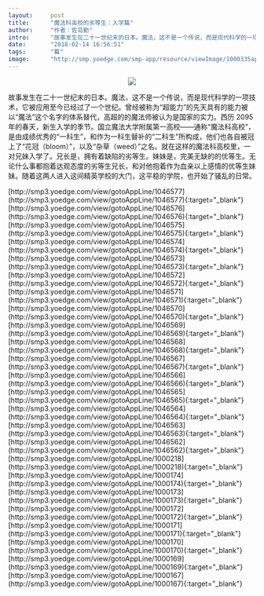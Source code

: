 ```yaml
---
layout:     post
title:      "魔法科高校的劣等生：入学篇"
author:     "作者：佐岛勤"
intro:      "故事发生在二十一世纪末的日本。魔法，这不是一个传说，而是现代科学的一项技术，它被应用至今已经过了一个世纪。曾经被称为“超能力”的先天具有的能力被以“魔法”这个名字的体系替代，高超的的魔法师被认为是国家的实力。西历 2095 年的春天，新生入学的季节。国立魔法大学附属第一高校——通称“魔法科高校”，是由成绩优秀的“一科生”，和作为一科生替补的“二科生”所构成，他们也各自被冠上了“花冠（bloom）”，以及“杂草（weed）”之名。就在这样的魔法科高校里，一对兄妹入学了。兄长是，拥有着缺陷的劣等生。妹妹是，完美无缺的的优等生。无论什么事都抱着达观态度的劣等生兄长，和对他抱着作为血亲以上感情的优等生妹妹。随着这两人进入这间精英学校的大门，这平稳的学院，也开始了骚乱的日常。"
date:       "2018-02-14 16:56:51"
tags:       "篇"
image:      "http://smp.yoedge.com/smp-app/resource/viewImage/1000335appline.png"
---
```

<div style="text-align: center">
<p><img src="http://smp.yoedge.com/smp-app/resource/viewImage/1000335appline.png"/></p>
</div>
<p class="post-meta">
<span>故事发生在二十一世纪末的日本。魔法，这不是一个传说，而是现代科学的一项技术，它被应用至今已经过了一个世纪。曾经被称为“超能力”的先天具有的能力被以“魔法”这个名字的体系替代，高超的的魔法师被认为是国家的实力。西历 2095 年的春天，新生入学的季节。国立魔法大学附属第一高校——通称“魔法科高校”，是由成绩优秀的“一科生”，和作为一科生替补的“二科生”所构成，他们也各自被冠上了“花冠（bloom）”，以及“杂草（weed）”之名。就在这样的魔法科高校里，一对兄妹入学了。兄长是，拥有着缺陷的劣等生。妹妹是，完美无缺的的优等生。无论什么事都抱着达观态度的劣等生兄长，和对他抱着作为血亲以上感情的优等生妹妹。随着这两人进入这间精英学校的大门，这平稳的学院，也开始了骚乱的日常。</span>
</p>
[http://smp3.yoedge.com/view/gotoAppLine/1046577](http://smp3.yoedge.com/view/gotoAppLine/1046577){:target="_blank"}
[http://smp3.yoedge.com/view/gotoAppLine/1046576](http://smp3.yoedge.com/view/gotoAppLine/1046576){:target="_blank"}
[http://smp3.yoedge.com/view/gotoAppLine/1046575](http://smp3.yoedge.com/view/gotoAppLine/1046575){:target="_blank"}
[http://smp3.yoedge.com/view/gotoAppLine/1046574](http://smp3.yoedge.com/view/gotoAppLine/1046574){:target="_blank"}
[http://smp3.yoedge.com/view/gotoAppLine/1046573](http://smp3.yoedge.com/view/gotoAppLine/1046573){:target="_blank"}
[http://smp3.yoedge.com/view/gotoAppLine/1046572](http://smp3.yoedge.com/view/gotoAppLine/1046572){:target="_blank"}
[http://smp3.yoedge.com/view/gotoAppLine/1046571](http://smp3.yoedge.com/view/gotoAppLine/1046571){:target="_blank"}
[http://smp3.yoedge.com/view/gotoAppLine/1046570](http://smp3.yoedge.com/view/gotoAppLine/1046570){:target="_blank"}
[http://smp3.yoedge.com/view/gotoAppLine/1046569](http://smp3.yoedge.com/view/gotoAppLine/1046569){:target="_blank"}
[http://smp3.yoedge.com/view/gotoAppLine/1046568](http://smp3.yoedge.com/view/gotoAppLine/1046568){:target="_blank"}
[http://smp3.yoedge.com/view/gotoAppLine/1046567](http://smp3.yoedge.com/view/gotoAppLine/1046567){:target="_blank"}
[http://smp3.yoedge.com/view/gotoAppLine/1046566](http://smp3.yoedge.com/view/gotoAppLine/1046566){:target="_blank"}
[http://smp3.yoedge.com/view/gotoAppLine/1046565](http://smp3.yoedge.com/view/gotoAppLine/1046565){:target="_blank"}
[http://smp3.yoedge.com/view/gotoAppLine/1046564](http://smp3.yoedge.com/view/gotoAppLine/1046564){:target="_blank"}
[http://smp3.yoedge.com/view/gotoAppLine/1046563](http://smp3.yoedge.com/view/gotoAppLine/1046563){:target="_blank"}
[http://smp3.yoedge.com/view/gotoAppLine/1046562](http://smp3.yoedge.com/view/gotoAppLine/1046562){:target="_blank"}
[http://smp3.yoedge.com/view/gotoAppLine/1000218](http://smp3.yoedge.com/view/gotoAppLine/1000218){:target="_blank"}
[http://smp3.yoedge.com/view/gotoAppLine/1000174](http://smp3.yoedge.com/view/gotoAppLine/1000174){:target="_blank"}
[http://smp3.yoedge.com/view/gotoAppLine/1000173](http://smp3.yoedge.com/view/gotoAppLine/1000173){:target="_blank"}
[http://smp3.yoedge.com/view/gotoAppLine/1000172](http://smp3.yoedge.com/view/gotoAppLine/1000172){:target="_blank"}
[http://smp3.yoedge.com/view/gotoAppLine/1000171](http://smp3.yoedge.com/view/gotoAppLine/1000171){:target="_blank"}
[http://smp3.yoedge.com/view/gotoAppLine/1000170](http://smp3.yoedge.com/view/gotoAppLine/1000170){:target="_blank"}
[http://smp3.yoedge.com/view/gotoAppLine/1000169](http://smp3.yoedge.com/view/gotoAppLine/1000169){:target="_blank"}
[http://smp3.yoedge.com/view/gotoAppLine/1000167](http://smp3.yoedge.com/view/gotoAppLine/1000167){:target="_blank"}


